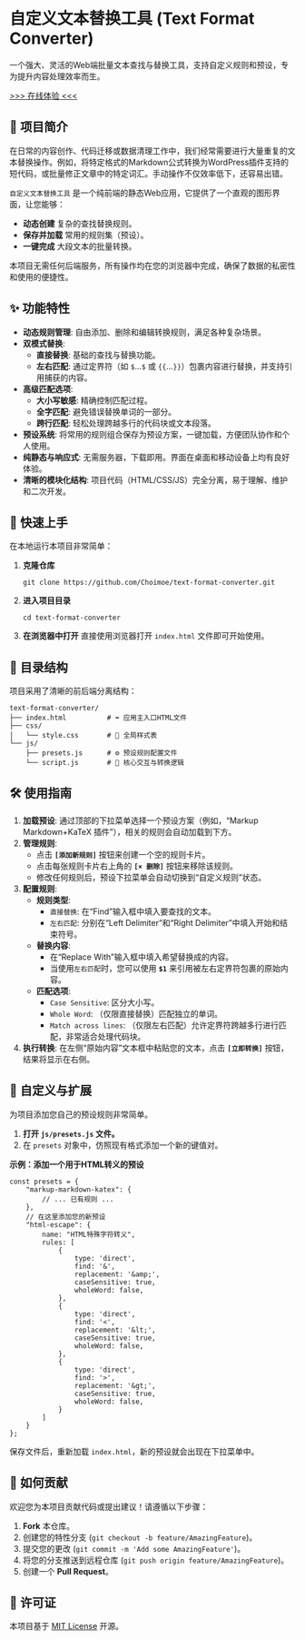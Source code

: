 # 自定义文本替换工具 (Text Format Converter)

一个强大、灵活的Web端批量文本查找与替换工具，支持自定义规则和预设，专为提升内容处理效率而生。

[>>> 在线体验 <<<](http://blog.choimoe.com/editor/)

## 📖 项目简介

在日常的内容创作、代码迁移或数据清理工作中，我们经常需要进行大量重复的文本替换操作。例如，将特定格式的Markdown公式转换为WordPress插件支持的短代码，或批量修正文章中的特定词汇。手动操作不仅效率低下，还容易出错。

`自定义文本替换工具` 是一个纯前端的静态Web应用，它提供了一个直观的图形界面，让您能够：

- **动态创建** 复杂的查找替换规则。
- **保存并加载** 常用的规则集（预设）。
- **一键完成** 大段文本的批量转换。

本项目无需任何后端服务，所有操作均在您的浏览器中完成，确保了数据的私密性和使用的便捷性。

## ✨ 功能特性

- **动态规则管理**: 自由添加、删除和编辑转换规则，满足各种复杂场景。
- **双模式替换**:
  - **直接替换**: 基础的查找与替换功能。
  - **左右匹配**: 通过定界符（如 `$`...`$` 或 `{{`...`}}`）包裹内容进行替换，并支持引用捕获的内容。
- **高级匹配选项**:
  - **大小写敏感**: 精确控制匹配过程。
  - **全字匹配**: 避免错误替换单词的一部分。
  - **跨行匹配**: 轻松处理跨越多行的代码块或文本段落。
- **预设系统**: 将常用的规则组合保存为预设方案，一键加载，方便团队协作和个人使用。
- **纯静态与响应式**: 无需服务器，下载即用。界面在桌面和移动设备上均有良好体验。
- **清晰的模块化结构**: 项目代码（HTML/CSS/JS）完全分离，易于理解、维护和二次开发。

## 🚀 快速上手

在本地运行本项目非常简单：

1. **克隆仓库**

   ```
   git clone https://github.com/Choimoe/text-format-converter.git
   ```

2. **进入项目目录**

   ```
   cd text-format-converter
   ```

3. **在浏览器中打开** 直接使用浏览器打开 `index.html` 文件即可开始使用。

## 📁 目录结构

项目采用了清晰的前后端分离结构：

```
text-format-converter/
├── index.html          # ➡️ 应用主入口HTML文件
├── css/
│   └── style.css       # 🎨 全局样式表
└── js/
    ├── presets.js      # ⚙️ 预设规则配置文件
    └── script.js       # 🧠 核心交互与转换逻辑
```

## 🛠️ 使用指南

1. **加载预设**: 通过顶部的下拉菜单选择一个预设方案（例如，“Markup Markdown+KaTeX 插件”），相关的规则会自动加载到下方。
2. **管理规则**:
   - 点击 **`[添加新规则]`** 按钮来创建一个空的规则卡片。
   - 点击每张规则卡片右上角的 **`[× 删除]`** 按钮来移除该规则。
   - 修改任何规则后，预设下拉菜单会自动切换到“自定义规则”状态。
3. **配置规则**:
   - **规则类型**:
     - `直接替换`: 在“Find”输入框中填入要查找的文本。
     - `左右匹配`: 分别在“Left Delimiter”和“Right Delimiter”中填入开始和结束符号。
   - **替换内容**:
     - 在“Replace With”输入框中填入希望替换成的内容。
     - 当使用`左右匹配`时，您可以使用 **`$1`** 来引用被左右定界符包裹的原始内容。
   - **匹配选项**:
     - `Case Sensitive`: 区分大小写。
     - `Whole Word`: （仅限直接替换）匹配独立的单词。
     - `Match across lines`: （仅限左右匹配）允许定界符跨越多行进行匹配，非常适合处理代码块。
4. **执行转换**: 在左侧“原始内容”文本框中粘贴您的文本，点击 **`[立即转换]`** 按钮，结果将显示在右侧。

## 🔧 自定义与扩展

为项目添加您自己的预设规则非常简单。

1. **打开 `js/presets.js` 文件。**
2. 在 `presets` 对象中，仿照现有格式添加一个新的键值对。

**示例：添加一个用于HTML转义的预设**

```
const presets = {
    "markup-markdown-katex": {
        // ... 已有规则 ...
    },
    // 在这里添加您的新预设
    "html-escape": {
        name: "HTML特殊字符转义",
        rules: [
            {
                type: 'direct',
                find: '&',
                replacement: '&amp;',
                caseSensitive: true,
                wholeWord: false,
            },
            {
                type: 'direct',
                find: '<',
                replacement: '&lt;',
                caseSensitive: true,
                wholeWord: false,
            },
            {
                type: 'direct',
                find: '>',
                replacement: '&gt;',
                caseSensitive: true,
                wholeWord: false,
            }
        ]
    }
};
```

保存文件后，重新加载 `index.html`，新的预设就会出现在下拉菜单中。

## 🤝 如何贡献

欢迎您为本项目贡献代码或提出建议！请遵循以下步骤：

1. **Fork** 本仓库。
2. 创建您的特性分支 (`git checkout -b feature/AmazingFeature`)。
3. 提交您的更改 (`git commit -m 'Add some AmazingFeature'`)。
4. 将您的分支推送到远程仓库 (`git push origin feature/AmazingFeature`)。
5. 创建一个 **Pull Request**。

## 📄 许可证

本项目基于 [MIT License](https://opensource.org/licenses/MIT) 开源。
